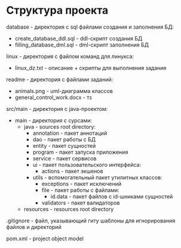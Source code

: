 # Структура проекта
database - директория с sql файлами создания и заполнения БД:
- create_database_ddl.sql - ddl-скрипт создания БД
- filling_database_dml.sql - dml-скрипт заполнения БД

linux - директория с файлом команд для линукса:
- linux_dz.txt - описание + скрипты для выполнения задания

readme - директория с файлами заданий:
- animals.png - uml-диаграмма классов
- general_control_work.docx - тз

src/main - директория с java-проектом:
- main - директория с сурсами:
  - java - sources root directory:
    - annotation - пакет аннотаций
    - dao - пакет работы с БД
    - entity - пакет сущностей
    - program - пакет запуска приложения
    - service - пакет сервисов
    - ui - пакет пользовательского интерфейса:
      - actions - пакет экшенов
    - utils - вспомогательный пакет утилитных классов:
      - exceptions - пакет исключений
      - file - пакет работы с файлами:
        - id.data - пакет файлов с id-шниками сущностей
      - validators - пакет валидаторов
  - resources - resources root directory

.gitignore - файл, указывающий гиту шаблоны для игнорирования файлов и директорий

pom.xml - project object model
